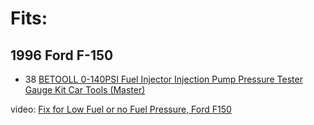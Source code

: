 # Fits:
## 1996 Ford F-150
- 38 [BETOOLL 0-140PSI Fuel Injector Injection Pump Pressure Tester Gauge Kit Car Tools (Master)](https://www.amazon.com/BETOOLL-0-140PSI-Injector-Injection-Pressure/dp/B00VV29NHM)

video: [Fix for Low Fuel or no Fuel Pressure, Ford F150](https://youtu.be/wuktkQBWBlw)
